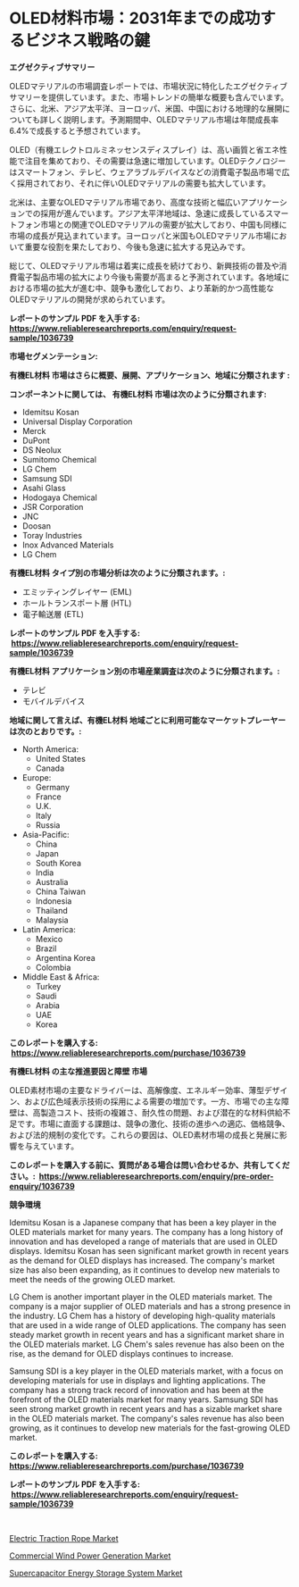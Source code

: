 <p><h1>OLED材料市場：2031年までの成功するビジネス戦略の鍵</h1></p><p><strong>エグゼクティブサマリー</strong></p>
<p><p>OLEDマテリアルの市場調査レポートでは、市場状況に特化したエグゼクティブサマリーを提供しています。また、市場トレンドの簡単な概要も含んでいます。さらに、北米、アジア太平洋、ヨーロッパ、米国、中国における地理的な展開についても詳しく説明します。予測期間中、OLEDマテリアル市場は年間成長率6.4%で成長すると予想されています。</p><p>OLED（有機エレクトロルミネッセンスディスプレイ）は、高い画質と省エネ性能で注目を集めており、その需要は急速に増加しています。OLEDテクノロジーはスマートフォン、テレビ、ウェアラブルデバイスなどの消費電子製品市場で広く採用されており、それに伴いOLEDマテリアルの需要も拡大しています。</p><p>北米は、主要なOLEDマテリアル市場であり、高度な技術と幅広いアプリケーションでの採用が進んでいます。アジア太平洋地域は、急速に成長しているスマートフォン市場との関連でOLEDマテリアルの需要が拡大しており、中国も同様に市場の成長が見込まれています。ヨーロッパと米国もOLEDマテリアル市場において重要な役割を果たしており、今後も急速に拡大する見込みです。</p><p>総じて、OLEDマテリアル市場は着実に成長を続けており、新興技術の普及や消費電子製品市場の拡大により今後も需要が高まると予測されています。各地域における市場の拡大が進む中、競争も激化しており、より革新的かつ高性能なOLEDマテリアルの開発が求められています。</p></p>
<p><strong>レポートのサンプル PDF を入手する: <a href="https://www.reliableresearchreports.com/enquiry/request-sample/1036739">https://www.reliableresearchreports.com/enquiry/request-sample/1036739</a></strong></p>
<p><strong>市場セグメンテーション:</strong></p>
<p><strong> 有機EL材料 市場はさらに概要、展開、アプリケーション、地域に分類されます :</strong></p>
<p><strong>コンポーネントに関しては、 有機EL材料 市場は次のように分類されます: &nbsp;</strong></p>
<p><ul><li>Idemitsu Kosan</li><li>Universal Display Corporation</li><li>Merck</li><li>DuPont</li><li>DS Neolux</li><li>Sumitomo Chemical</li><li>LG Chem</li><li>Samsung SDI</li><li>Asahi Glass</li><li>Hodogaya Chemical</li><li>JSR Corporation</li><li>JNC</li><li>Doosan</li><li>Toray Industries</li><li>Inox Advanced Materials</li><li>LG Chem</li></ul></p>
<p><strong> 有機EL材料 タイプ別の市場分析は次のように分類されます。:</strong></p>
<p><ul><li>エミッティングレイヤー (EML)</li><li>ホールトランスポート層 (HTL)</li><li>電子輸送層 (ETL)</li></ul></p>
<p><strong>レポートのサンプル PDF を入手する: &nbsp;<a href="https://www.reliableresearchreports.com/enquiry/request-sample/1036739">https://www.reliableresearchreports.com/enquiry/request-sample/1036739</a></strong></p>
<p><strong> 有機EL材料 アプリケーション別の市場産業調査は次のように分類されます。:</strong></p>
<p><ul><li>テレビ</li><li>モバイルデバイス</li></ul></p>
<p><strong>地域に関して言えば、有機EL材料 地域ごとに利用可能なマーケットプレーヤーは次のとおりです。:</strong></p>
<p><ul>
    <li>
        North America:
        <ul>
            <li>United States</li>
            <li>Canada</li>
        </ul>
    </li>
    <li>
        Europe:
        <ul>
            <li>Germany</li>
            <li>France</li>
            <li>U.K.</li>
            <li>Italy</li>
            <li>Russia</li>
        </ul>
    </li>
    <li>
        Asia-Pacific:
        <ul>
            <li>China</li>
            <li>Japan</li>
            <li>South Korea</li>
            <li>India</li>
            <li>Australia</li>
            <li>China Taiwan</li>
            <li>Indonesia</li>
            <li>Thailand</li>
            <li>Malaysia</li>
        </ul>
    </li>
    <li>
        Latin America:
        <ul>
            <li>Mexico</li>
            <li>Brazil</li>
            <li>Argentina Korea</li>
            <li>Colombia</li>
        </ul>
    </li>
    <li>
        Middle East & Africa:
        <ul>
            <li>Turkey</li>
            <li>Saudi</li>
            <li>Arabia</li>
            <li>UAE</li>
            <li>Korea</li>
        </ul>
    </li>
    </ul></p>
<p><strong>このレポートを購入する: &nbsp;<a href="https://www.reliableresearchreports.com/purchase/1036739">https://www.reliableresearchreports.com/purchase/1036739</a></strong></p>
<p><strong>有機EL材料 の主な推進要因と障壁 市場</strong></p>
<p><p>OLED素材市場の主要なドライバーは、高解像度、エネルギー効率、薄型デザイン、および広色域表示技術の採用による需要の増加です。一方、市場での主な障壁は、高製造コスト、技術の複雑さ、耐久性の問題、および潜在的な材料供給不足です。市場に直面する課題は、競争の激化、技術の進歩への適応、価格競争、および法的規制の変化です。これらの要因は、OLED素材市場の成長と発展に影響を与えています。</p></p>
<p><strong>このレポートを購入する前に、質問がある場合は問い合わせるか、共有してください。:&nbsp; <a href="https://www.reliableresearchreports.com/enquiry/pre-order-enquiry/1036739">https://www.reliableresearchreports.com/enquiry/pre-order-enquiry/1036739</a></strong></p>
<p><strong>競争環境</strong></p>
<p><p>Idemitsu Kosan is a Japanese company that has been a key player in the OLED materials market for many years. The company has a long history of innovation and has developed a range of materials that are used in OLED displays. Idemitsu Kosan has seen significant market growth in recent years as the demand for OLED displays has increased. The company's market size has also been expanding, as it continues to develop new materials to meet the needs of the growing OLED market.</p><p>LG Chem is another important player in the OLED materials market. The company is a major supplier of OLED materials and has a strong presence in the industry. LG Chem has a history of developing high-quality materials that are used in a wide range of OLED applications. The company has seen steady market growth in recent years and has a significant market share in the OLED materials market. LG Chem's sales revenue has also been on the rise, as the demand for OLED displays continues to increase.</p><p>Samsung SDI is a key player in the OLED materials market, with a focus on developing materials for use in displays and lighting applications. The company has a strong track record of innovation and has been at the forefront of the OLED materials market for many years. Samsung SDI has seen strong market growth in recent years and has a sizable market share in the OLED materials market. The company's sales revenue has also been growing, as it continues to develop new materials for the fast-growing OLED market.</p></p>
<p><strong>このレポートを購入する: &nbsp; <a href="https://www.reliableresearchreports.com/purchase/1036739">https://www.reliableresearchreports.com/purchase/1036739</a></strong></p>
<p><strong>レポートのサンプル PDF を入手する: &nbsp;<a href="https://www.reliableresearchreports.com/enquiry/request-sample/1036739">https://www.reliableresearchreports.com/enquiry/request-sample/1036739</a></strong><strong></strong></p>
<p>&nbsp;</p>
<p><p><a href="https://view.publitas.com/reportprime-1/electric-traction-rope-market-size-global-industry-overview-market-segmentation-and-forecast-2023-to-2030/">Electric Traction Rope Market</a></p><p><a href="https://view.publitas.com/reportprime-1/commercial-wind-power-generation-market-size-furnishes-valuable-information-encompassing-market-share-market-trends-and-projections-spanning-from-2024-to-2031/">Commercial Wind Power Generation Market</a></p><p><a href="https://view.publitas.com/reportprime-1/supercapacitor-energy-storage-system-market-size-share-trends-analysis-report-by-application-regional-outlook-competitive-strategies-and-segment-forecasts-2024-2031/">Supercapacitor Energy Storage System Market</a></p></p>